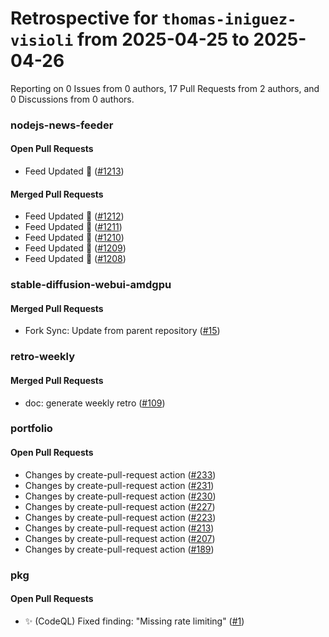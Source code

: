 # Retrospective for `thomas-iniguez-visioli` from 2025-04-25 to 2025-04-26

Reporting on 0 Issues from 0 authors, 17 Pull Requests from 2 authors, and 0 Discussions from 0 authors.


### nodejs-news-feeder

#### Open Pull Requests

- Feed Updated 🍿 ([#1213](https://github.com/thomas-iniguez-visioli/nodejs-news-feeder/pull/1213))

#### Merged Pull Requests

- Feed Updated 🍿 ([#1212](https://github.com/thomas-iniguez-visioli/nodejs-news-feeder/pull/1212))
- Feed Updated 🍿 ([#1211](https://github.com/thomas-iniguez-visioli/nodejs-news-feeder/pull/1211))
- Feed Updated 🍿 ([#1210](https://github.com/thomas-iniguez-visioli/nodejs-news-feeder/pull/1210))
- Feed Updated 🍿 ([#1209](https://github.com/thomas-iniguez-visioli/nodejs-news-feeder/pull/1209))
- Feed Updated 🍿 ([#1208](https://github.com/thomas-iniguez-visioli/nodejs-news-feeder/pull/1208))

### stable-diffusion-webui-amdgpu

#### Merged Pull Requests

- Fork Sync: Update from parent repository ([#15](https://github.com/thomas-iniguez-visioli/stable-diffusion-webui-amdgpu/pull/15))

### retro-weekly

#### Merged Pull Requests

- doc: generate weekly retro ([#109](https://github.com/thomas-iniguez-visioli/retro-weekly/pull/109))

### portfolio

#### Open Pull Requests

- Changes by create-pull-request action ([#233](https://github.com/thomas-iniguez-visioli/portfolio/pull/233))
- Changes by create-pull-request action ([#231](https://github.com/thomas-iniguez-visioli/portfolio/pull/231))
- Changes by create-pull-request action ([#230](https://github.com/thomas-iniguez-visioli/portfolio/pull/230))
- Changes by create-pull-request action ([#227](https://github.com/thomas-iniguez-visioli/portfolio/pull/227))
- Changes by create-pull-request action ([#223](https://github.com/thomas-iniguez-visioli/portfolio/pull/223))
- Changes by create-pull-request action ([#213](https://github.com/thomas-iniguez-visioli/portfolio/pull/213))
- Changes by create-pull-request action ([#207](https://github.com/thomas-iniguez-visioli/portfolio/pull/207))
- Changes by create-pull-request action ([#189](https://github.com/thomas-iniguez-visioli/portfolio/pull/189))

### pkg

#### Open Pull Requests

- ✨ (CodeQL) Fixed finding: "Missing rate limiting" ([#1](https://github.com/thomas-iniguez-visioli/pkg/pull/1))